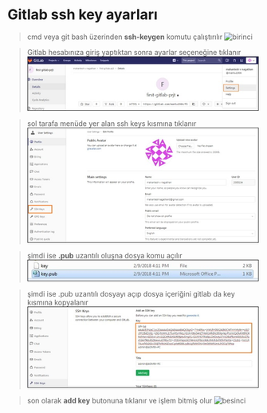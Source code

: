 # Gitlab ssh key ayarları

>cmd veya git bash üzerinden **ssh-keygen** komutu çalıştırılır
![birinci](/res/SSH-Key-1.jpg)

>Gitlab hesabınıza giriş yaptıktan sonra ayarlar seçeneğine tıklanır
![ikinci](./res/SSH-Key-6.jpg)

>sol tarafa menüde yer alan ssh keys kısmına tıklanır
![ucuncu](./res/SSH-Key-5.jpg)

>şimdi ise **.pub** uzantılı oluşna dosya komu açılır
![dorduncu](./res/SSH-Key-4.jpg)

>şimdi ise .pub uzantılı dosyayı açıp dosya içeriğini gitlab da key kısmına kopyalanır
![besinci](./Git/res/SSH-Key-2.jpg)

>son olarak **add key** butonuna tıklanır ve işlem bitmiş olur
![besinci](katacoda-scenarios/Git/res/SSH-Key-3.jpg)
